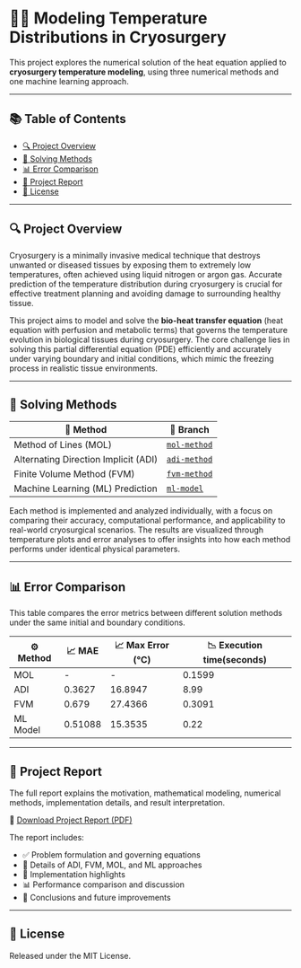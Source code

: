 # 🧊🔥 Modeling Temperature Distributions in Cryosurgery

This project explores the numerical solution of the heat equation applied to **cryosurgery temperature modeling**, using three numerical methods and one machine learning approach.

---

## 📚 Table of Contents

- [🔍 Project Overview](#-project-overview)
- [📂 Solving Methods](#-solving-methods)
- [📊 Error Comparison](#-error-comparison)
- [📝 Project Report](#-project-report)
- [📜 License](#-license)

---

## 🔍 Project Overview

Cryosurgery is a minimally invasive medical technique that destroys unwanted or diseased tissues by exposing them to extremely low temperatures, often achieved using liquid nitrogen or argon gas. Accurate prediction of the temperature distribution during cryosurgery is crucial for effective treatment planning and avoiding damage to surrounding healthy tissue.

This project aims to model and solve the **bio-heat transfer equation** (heat equation with perfusion and metabolic terms) that governs the temperature evolution in biological tissues during cryosurgery. The core challenge lies in solving this partial differential equation (PDE) efficiently and accurately under varying boundary and initial conditions, which mimic the freezing process in realistic tissue environments.

---

## 📂 Solving Methods

| 🧪 Method                            | 🌿 Branch                                                                                                       |
| ------------------------------------ | --------------------------------------------------------------------------------------------------------------- |
| Method of Lines (MOL)                | [`mol-method`](https://github.com/Amr2054/Temperature-Distributions-in-Cryosurgery/tree/MOL?tab=readme-ov-file) |
| Alternating Direction Implicit (ADI) | [`adi-method`](https://github.com/Amr2054/Temperature-Distributions-in-Cryosurgery/blob/ADI)                    |
| Finite Volume Method (FVM)           | [`fvm-method`](https://github.com/Amr2054/Temperature-Distributions-in-Cryosurgery/blob/FV)                     |
| Machine Learning (ML) Prediction     | [`ml-model`](https://github.com/Amr2054/Temperature-Distributions-in-Cryosurgery/tree/ML?tab=readme-ov-file)    |

Each method is implemented and analyzed individually, with a focus on comparing their accuracy, computational performance, and applicability to real-world cryosurgical scenarios. The results are visualized through temperature plots and error analyses to offer insights into how each method performs under identical physical parameters.

---

## 📊 Error Comparison

This table compares the error metrics between different solution methods under the same initial and boundary conditions.

| ⚙️ Method | 📈 MAE  | 📈 Max Error (°C) | 📉 Execution time(seconds) |
| --------- | ------- | ----------------- | -------------------------- |
| MOL       | -       | -                 | 0.1599                     |
| ADI       | 0.3627  | 16.8947           | 8.99                       |
| FVM       | 0.679   | 27.4366           | 0.3091                     |
| ML Model  | 0.51088 | 15.3535           | 0.22                       |

---

## 📝 Project Report

The full report explains the motivation, mathematical modeling, numerical methods, implementation details, and result interpretation.

📄 [Download Project Report (PDF)](./Report/Cryosurgery_Report.pdf)

The report includes:

- ✅ Problem formulation and governing equations
- 🔁 Details of ADI, FVM, MOL, and ML approaches
- 🧠 Implementation highlights
- 📊 Performance comparison and discussion
- 🔮 Conclusions and future improvements

---

## 📜 License

Released under the MIT License.
